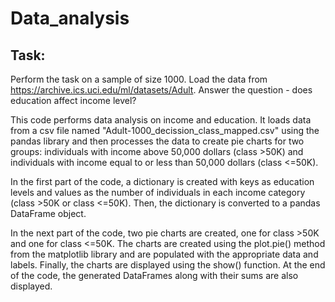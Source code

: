 # Data_analysis

## Task: 
Perform the task on a sample of size 1000. Load the data from https://archive.ics.uci.edu/ml/datasets/Adult.
Answer the question - does education affect income level?

This code performs data analysis on income and education. 
It loads data from a csv file named "Adult-1000_decission_class_mapped.csv" using the pandas library and then processes the data to create pie charts for two groups:
individuals with income above 50,000 dollars (class >50K) and individuals with income equal to or less than 50,000 dollars (class <=50K).

In the first part of the code, a dictionary is created with keys as education levels and values as the number of individuals in each income category
(class >50K or class <=50K). Then, the dictionary is converted to a pandas DataFrame object.

In the next part of the code, two pie charts are created, one for class >50K and one for class <=50K.
The charts are created using the plot.pie() method from the matplotlib library and are populated with the appropriate data and labels.
Finally, the charts are displayed using the show() function. At the end of the code, the generated DataFrames along with their sums are also displayed.
